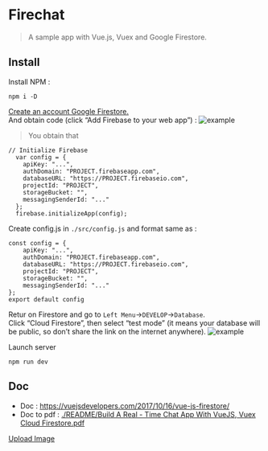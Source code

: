 # Firechat 
> A sample app with Vue.js, Vuex and Google Firestore.

## Install
Install NPM :
``` Git bash
npm i -D
```

[Create an account Google Firestore.](https://firebase.google.com/)  
And obtain code (click “Add Firebase to your web app”) :
![example](./README/firestore_02.png)

> You obtain that
``` JS
// Initialize Firebase
  var config = {
    apiKey: "...",
    authDomain: "PROJECT.firebaseapp.com",
    databaseURL: "https://PROJECT.firebaseio.com",
    projectId: "PROJECT",
    storageBucket: "",
    messagingSenderId: "..."
  };
  firebase.initializeApp(config);
```

Create config.js in ``./src/config.js`` and format same as :
``` JS
const config = {
    apiKey: "...",
    authDomain: "PROJECT.firebaseapp.com",
    databaseURL: "https://PROJECT.firebaseio.com",
    projectId: "PROJECT",
    storageBucket: "",
    messagingSenderId: "..."
};
export default config
```

Retur on Firestore and go to ``Left Menu``->``DEVELOP``->``Database``.  
Click “Cloud Firestore”, then select “test mode” (it means your database will be public, so don’t share the link on the internet anywhere).
![example](./README/firestore_02.png)

Launch server
``` Git bash
npm run dev
```

## Doc
* Doc : https://vuejsdevelopers.com/2017/10/16/vue-js-firestore/  
* Doc to pdf : [./README/Build A Real - Time Chat App With VueJS, Vuex  Cloud Firestore.pdf](./README/Build_A_Real_Time_Chat_App_With_VueJS_Vuex_Cloud_Firestore.pdf)

[Upload Image](https://codepen.io/tahazsh/pen/KrYwQb)
